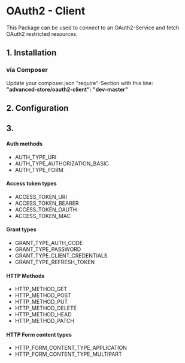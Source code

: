 <h1>OAuth2 - Client</h1>
<p>
    This Package can be used to connect to an OAuth2-Service and fetch OAuth2 restricted resources.
</p>

<h2>1. Installation</h2>

<h3>via Composer</h3>

<p>
    Update your composer.json "require"-Section with this line:
    <br />
    <b>"advanced-store/oauth2-client": "dev-master"</b>
</p>


<h2>2. Configuration</h2>


<h2>3.</h2>

<h4>Auth methods</h4>
<ul>
    <li>AUTH_TYPE_URI</li>
    <li>AUTH_TYPE_AUTHORIZATION_BASIC</li>
    <li>AUTH_TYPE_FORM</li>
</ul>

<h4>Access token types</h4>
<ul>
    <li>ACCESS_TOKEN_URI</li>
    <li>ACCESS_TOKEN_BEARER</li>
    <li>ACCESS_TOKEN_OAUTH</li>
    <li>ACCESS_TOKEN_MAC</li>
</ul>

<h4>Grant types</h4>
<ul>
    <li>GRANT_TYPE_AUTH_CODE</li>
    <li>GRANT_TYPE_PASSWORD</li>
    <li>GRANT_TYPE_CLIENT_CREDENTIALS</li>
    <li>GRANT_TYPE_REFRESH_TOKEN</li>
</ul>

<h4>HTTP Methods</h4>
<ul>
    <li>HTTP_METHOD_GET</li>
    <li>HTTP_METHOD_POST</li>
    <li>HTTP_METHOD_PUT</li>
    <li>HTTP_METHOD_DELETE</li>
    <li>HTTP_METHOD_HEAD</li>
    <li>HTTP_METHOD_PATCH</li>
</ul>

<h4>HTTP Form content types</h4>
<ul>
    <li>HTTP_FORM_CONTENT_TYPE_APPLICATION</li>
    <li>HTTP_FORM_CONTENT_TYPE_MULTIPART</li>
</ul>